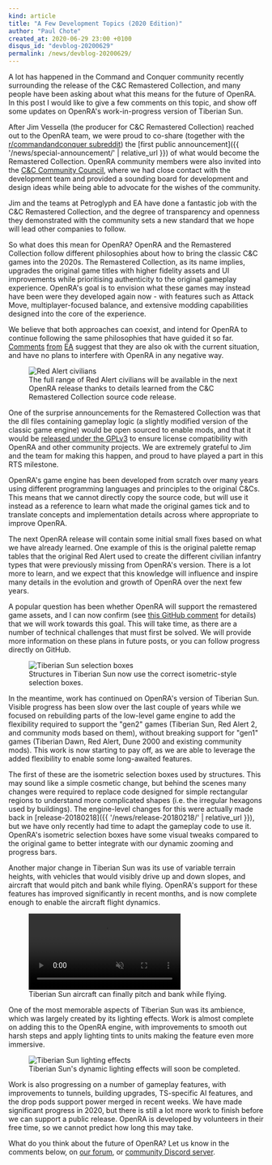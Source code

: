 ```yaml
---
kind: article
title: "A Few Development Topics (2020 Edition)"
author: "Paul Chote"
created_at: 2020-06-29 23:00 +0100
disqus_id: "devblog-20200629"
permalink: /news/devblog-20200629/
---
```


A lot has happened in the Command and Conquer community recently surrounding the release of the C&C Remastered Collection, and many people have been asking about what this means for the future of OpenRA. In this post I would like to give a few comments on this topic, and show off some updates on OpenRA's work-in-progress version of Tiberian Sun.

After Jim Vessella (the producer for C&C Remastered Collection) reached out to the OpenRA team, we were proud to co-share (together with the [r/commandandconquer subreddit](https://reddit.com/r/commandandconquer/comments/9nbrfm/cc_update_from_ea/)) the [first public announcement]({{ '/news/special-announcement/' | relative_url }}) of what would become the Remastered Collection. OpenRA community members were also invited into the [C&C Community Council](https://www.ea.com/games/command-and-conquer/command-and-conquer-remastered/news/remaster-update-community-council), where we had close contact with the development team and provided a sounding board for development and design ideas while being able to advocate for the wishes of the community. 

Jim and the teams at Petroglyph and EA have done a fantastic job with the C&C Remastered Collection, and the degree of transparency and openness they demonstrated with the community sets a new standard that we hope will lead other companies to follow.

So what does this mean for OpenRA? OpenRA and the Remastered Collection follow different philosophies about how to bring the classic C&C games into the 2020s. The Remastered Collection, as its name implies, upgrades the original game titles with higher fidelity assets and UI improvements while prioritising authenticity to the original gameplay experience. OpenRA's goal is to envision what these games may instead have been were they developed again now - with features such as Attack Move, multiplayer-focused balance, and extensive modding capabilities designed into the core of the experience.

We believe that both approaches can coexist, and intend for OpenRA to continue following the same philosophies that have guided it so far. [Comments](https://forum.openra.net/viewtopic.php?p=309029#p309029) [from](https://old.reddit.com/r/commandandconquer/comments/9x1zcz/cc_remastered_announcement_from_ea/e9ozqrs/) [EA](https://old.reddit.com/r/Games/comments/gswgbw/amaa_were_the_team_behind_the_command_conquer/fs7ycc7/) suggest that they are also ok with the current situation, and have no plans to interfere with OpenRA in any negative way.

<figure>
  <img src="{{ '/images/news/20200629-civilians.webp' | relative_url }}" loading="lazy" alt="Red Alert civilians" />
  <figcaption>The full range of Red Alert civilians will be available in the next OpenRA release thanks to details learned from the C&C Remastered Collection source code release.</figcaption>
</figure>

One of the surprise announcements for the Remastered Collection was that the dll files containing gameplay logic (a slightly modified version of the classic game engine) would be open sourced to enable mods, and that it would be [released under the GPLv3](https://www.ea.com/games/command-and-conquer/command-and-conquer-remastered/news/remaster-update-modding) to ensure license compatibility with OpenRA and other community projects. We are extremely grateful to Jim and the team for making this happen, and proud to have played a part in this RTS milestone.

OpenRA's game engine has been developed from scratch over many years using different programming languages and principles to the original C&Cs. This means that we cannot directly copy the source code, but will use it instead as a reference to learn what made the original games tick and to translate concepts and implementation details across where appropriate to improve OpenRA.

The next OpenRA release will contain some initial small fixes based on what we have already learned. One example of this is the original palette remap tables that the original Red Alert used to create the different civilian infantry types that were previously missing from OpenRA's version. There is a lot more to learn, and we expect that this knowledge will influence and inspire many details in the evolution and growth of OpenRA over the next few years.

A popular question has been whether OpenRA will support the remastered game assets, and I can now confirm (see [this GitHub comment](https://github.com/OpenRA/OpenRA/issues/18239#issuecomment-646380281) for details) that we will work towards this goal. This will take time, as there are a number of technical challenges that must first be solved. We will provide more information on these plans in future posts, or you can follow progress directly on GitHub.

<figure>
  <img src="{{ '/images/news/20200629-selection.webp' | relative_url }}" loading="lazy" alt="Tiberian Sun selection boxes">
  <figcaption>Structures in Tiberian Sun now use the correct isometric-style selection boxes.</figcaption>
</figure>

In the meantime, work has continued on OpenRA's version of Tiberian Sun. Visible progress has been slow over the last couple of years while we focused on rebuilding parts of the low-level game engine to add the flexibility required to support the "gen2" games (Tiberian Sun, Red Alert 2, and community mods based on them), without breaking support for "gen1" games (Tiberian Dawn, Red Alert, Dune 2000 and existing community mods). This work is now starting to pay off, as we are able to leverage the added flexibility to enable some long-awaited features.

The first of these are the isometric selection boxes used by structures. This may sound like a simple cosmetic change, but behind the scenes many changes were required to replace code designed for simple rectangular regions to understand more complicated shapes (i.e. the irregular hexagons used by buildings). The engine-level changes for this were actually made back in [release-20180218]({{ '/news/release-20180218/' | relative_url }}), but we have only recently had time to adapt the gameplay code to use it. OpenRA's isometric selection boxes have some visual tweaks compared to the original game to better integrate with our dynamic zooming and progress bars.

Another major change in Tiberian Sun was its use of variable terrain heights, with vehicles that would visibly drive up and down slopes, and aircraft that would pitch and bank while flying. OpenRA's support for these features has improved significantly in recent months, and is now complete enough to enable the aircraft flight dynamics.

<figure>
  <video autoplay loop muted>
    <source src="{{ '/images/news/20200629-banshees.mp4' | relative_url }}" type="video/mp4">
    <source src="{{ '/images/news/20200629-banshees-fallback.ogv' | relative_url }}" type="video/ogg">
    Your browser does not support the video tag.
  </video>
  <figcaption>Tiberian Sun aircraft can finally pitch and bank while flying.</figcaption>
</figure>

One of the most memorable aspects of Tiberian Sun was its ambience, which was largely created by its lighting effects. Work is almost complete on adding this to the OpenRA engine, with improvements to smooth out harsh steps and apply lighting tints to units making the feature even more immersive.

<figure>
  <img src="{{ '/images/news/20200629-lighting.webp' | relative_url }}" loading="lazy" alt="Tiberian Sun lighting effects">
  <figcaption>Tiberian Sun's dynamic lighting effects will soon be completed.</figcaption>
</figure>

Work is also progressing on a number of gameplay features, with improvements to tunnels, building upgrades, TS-specific AI features, and the drop pods support power merged in recent weeks. We have made significant progress in 2020, but there is still a lot more work to finish before we can support a public release. OpenRA is developed by volunteers in their free time, so we cannot predict how long this may take.

What do you think about the future of OpenRA? Let us know in the comments below, on [our forum](https://forum.openra.net), or [community Discord server](https://discord.openra.net).



